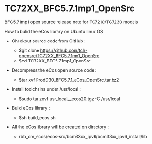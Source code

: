 # TC72XX_BFC5.7.1mp1_OpenSrc
BFC5.7.1mp1 open source release note for TC7210/TC7230 models

How to bulid the eCos library on Ubuntu linux OS

* Checkout source code from GitHub :
	* $git clone https://github.com/tch-opensrc/TC72XX_BFC5.7.1mp1_OpenSrc
	* $cd TC72XX_BFC5.7.1mp1_OpenSrc

* Decompress the eCos open source code :
	* $tar xvf ProdD30_BFC5.7.1_eCos_OpenSrc.tar.bz2

* Install toolchains under /usr/local :
	* $sudo tar zxvf usr_local__ecos20.tgz -C /usr/local

* Build eCos library :
	* $sh build_ecos.sh
	
* All the eCos library will be created on directory :
	* rbb_cm_ecos/ecos-src/bcm33xx_ipv6/bcm33xx_ipv6_install/lib
